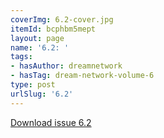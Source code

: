```yaml
---
coverImg: 6.2-cover.jpg
itemId: bcphbm5mept
layout: page
name: '6.2: '
tags:
- hasAuthor: dreamnetwork
- hasTag: dream-network-volume-6
type: post
urlSlug: '6.2'
---
```

<a href="../files/pdfs/Volume_6/6.2-Dream-Network-Bulletin_Volume-6-Number-2.pdf" download="">Download issue 6.2</a>